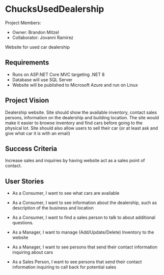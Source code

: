 # ChucksUsedDealership
Project Members:
- Owner: Brandon Mitzel
- Collaborator: Jovanni Ramirez

Website for used car dealership

## Requirements
- Runs on ASP.NET Core MVC targeting .NET 8
- Database will use SQL Server
- Website will be published to Microsoft Azure and run on Linux

## Project Vision
Dealership website. Site should show the available inventory, contact sales persons, information on the dealership and building location.
The site would make it easier to browse inventory and find cars before going to the physical lot. Site should also allow users to sell their car (or at least ask and give what car it is with an email)

## Success Criteria
Increase sales and inquiries by having website act as a sales point of contact.

## User Stories
- As a Consumer, I want to see what cars are available
- As a Consumer, I want to see information about the dealership, such as description of the business and location
- As a Consumer, I want to find a sales person to talk to about additional questions.

- As a Manager, I want to manage (Add/Update/Delete) Inventory to the website
- As a Manager, I want to see persons that send their contact information inquiring about cars

- As a Sales Person, I want to see persons that send their contact information inquiring to call back for potential sales
